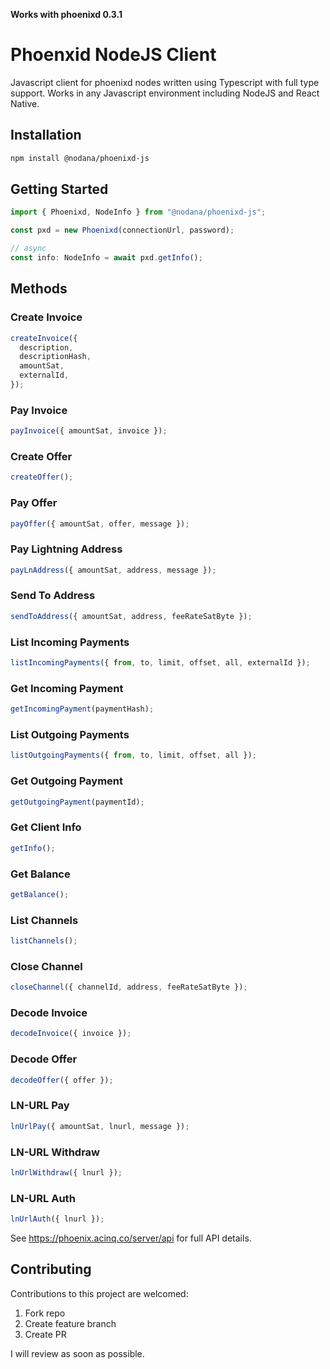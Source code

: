 **Works with phoenixd 0.3.1**

# Phoenxid NodeJS Client

Javascript client for phoenixd nodes written using Typescript with full type support. Works in any Javascript environment including NodeJS and React Native.

## Installation

```bash
npm install @nodana/phoenixd-js
```

## Getting Started

```js
import { Phoenixd, NodeInfo } from "@nodana/phoenixd-js";

const pxd = new Phoenixd(connectionUrl, password);

// async
const info: NodeInfo = await pxd.getInfo();
```

## Methods

### Create Invoice

```js
createInvoice({
  description,
  descriptionHash,
  amountSat,
  externalId,
});
```

### Pay Invoice

```js
payInvoice({ amountSat, invoice });
```

### Create Offer

```js
createOffer();
```

### Pay Offer

```js
payOffer({ amountSat, offer, message });
```

### Pay Lightning Address

```js
payLnAddress({ amountSat, address, message });
```

### Send To Address

```js
sendToAddress({ amountSat, address, feeRateSatByte });
```

### List Incoming Payments

```js
listIncomingPayments({ from, to, limit, offset, all, externalId });
```

### Get Incoming Payment

```js
getIncomingPayment(paymentHash);
```

### List Outgoing Payments

```js
listOutgoingPayments({ from, to, limit, offset, all });
```

### Get Outgoing Payment

```js
getOutgoingPayment(paymentId);
```

### Get Client Info

```js
getInfo();
```

### Get Balance

```js
getBalance();
```

### List Channels

```js
listChannels();
```

### Close Channel

```js
closeChannel({ channelId, address, feeRateSatByte });
```

### Decode Invoice

```js
decodeInvoice({ invoice });
```

### Decode Offer

```js
decodeOffer({ offer });
```

### LN-URL Pay

```js
lnUrlPay({ amountSat, lnurl, message });
```

### LN-URL Withdraw

```js
lnUrlWithdraw({ lnurl });
```

### LN-URL Auth

```js
lnUrlAuth({ lnurl });
```

See https://phoenix.acinq.co/server/api for full API details.

## Contributing

Contributions to this project are welcomed:

1. Fork repo
2. Create feature branch
3. Create PR

I will review as soon as possible.
